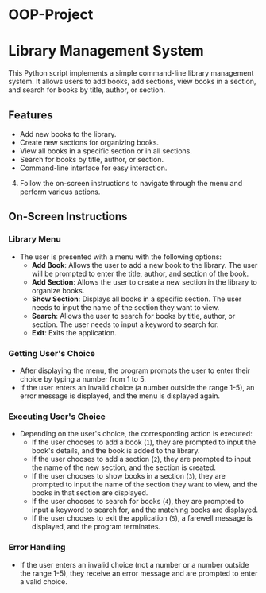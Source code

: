 # OOP-Project
# Library Management System
This Python script implements a simple command-line library management system. It allows users to add books, add sections, view books in a section, and search for books by title, author, or section.
## Features
- Add new books to the library.
- Create new sections for organizing books.
- View all books in a specific section or in all sections.
- Search for books by title, author, or section.
- Command-line interface for easy interaction.
4. Follow the on-screen instructions to navigate through the menu and perform various actions.
## On-Screen Instructions
### Library Menu
- The user is presented with a menu with the following options:
  - **Add Book**: Allows the user to add a new book to the library. The user will be prompted to enter the title, author, and section of the book.
  - **Add Section**: Allows the user to create a new section in the library to organize books.
  - **Show Section**: Displays all books in a specific section. The user needs to input the name of the section they want to view.
  - **Search**: Allows the user to search for books by title, author, or section. The user needs to input a keyword to search for.
  - **Exit**: Exits the application.
### Getting User's Choice
- After displaying the menu, the program prompts the user to enter their choice by typing a number from 1 to 5.
- If the user enters an invalid choice (a number outside the range 1-5), an error message is displayed, and the menu is displayed again.
### Executing User's Choice
- Depending on the user's choice, the corresponding action is executed:
  - If the user chooses to add a book (`1`), they are prompted to input the book's details, and the book is added to the library.
  - If the user chooses to add a section (`2`), they are prompted to input the name of the new section, and the section is created.
  - If the user chooses to show books in a section (`3`), they are prompted to input the name of the section they want to view, and the books in that section are displayed.
  - If the user chooses to search for books (`4`), they are prompted to input a keyword to search for, and the matching books are displayed.
  - If the user chooses to exit the application (`5`), a farewell message is displayed, and the program terminates.
### Error Handling
- If the user enters an invalid choice (not a number or a number outside the range 1-5), they receive an error message and are prompted to enter a valid choice.